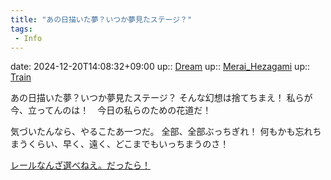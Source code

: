 ```yaml
---
title: "あの日描いた夢？いつか夢見たステージ？"
tags:
 - Info
---
```


date: 2024-12-20T14:08:32+09:00
up:: [Dream](Bar/Novel/Topics/Dream.md)
up:: [Merai_Hezagami](Bar/Novel/Nacaria/Merai_Hezagami.md)
up:: [Train](Bar/Novel/Situation/Train.md)

あの日描いた夢？いつか夢見たステージ？
そんな幻想は捨てちまえ！
私らが今、立ってんのは！　今日の私らのための花道だ！

気づいたんなら、やるこたあ一つだ。
全部、全部ぶっちぎれ！
何もかも忘れちまうくらい、早く、遠く、どこまでもいっちまうのさ！

[レールなんざ選べねえ。だったら！](../Teino/Info/レールなんざ選べねえ。だったら！.md)